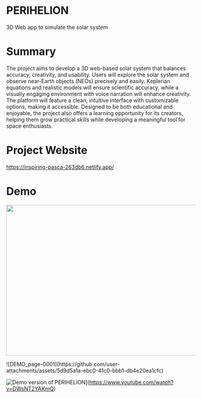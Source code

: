 # PERIHELION
3D Web app to simulate the solar system

# Summary
The project aims to develop a 3D web-based solar system that balances accuracy, creativity, and usability. Users will explore the solar system and observe near-Earth objects (NEOs) precisely and easily. Keplerian equations and realistic models will ensure scientific accuracy, while a visually engaging environment with voice narration will enhance creativity. The platform will feature a clean, intuitive interface with customizable options, making it accessible. Designed to be both educational and enjoyable, the project also offers a learning opportunity for its creators, helping them grow practical skills while developing a meaningful tool for space enthusiasts.

# Project Website
https://inspiring-pasca-263db6.netlify.app/

# Demo
<p align="center">
  <img src="https://img.youtube.com/vi/DWsNT2YAKmQ/0.jpg" width="800" height="400">
</p>
![DEMO_page-0001](https://github.com/user-attachments/assets/5d9d5a1a-ebc0-41c0-bbb1-db4e20ea1cfc)

![Demo version of PERIHELION](https://img.youtube.com/vi/DWsNT2YAKmQ/0.jpg)](https://www.youtube.com/watch?v=DWsNT2YAKmQ)
